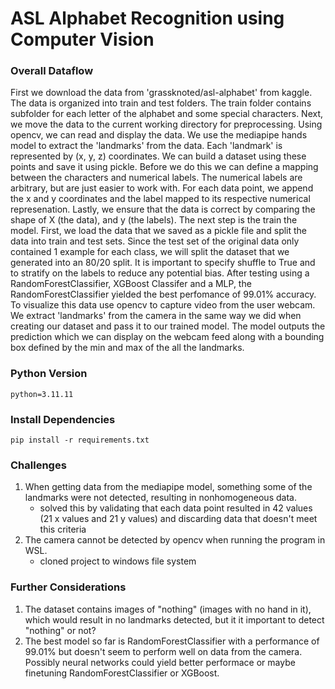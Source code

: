 # ASL Alphabet Recognition using Computer Vision

### Overall Dataflow

First we download the data from 'grassknoted/asl-alphabet' from kaggle.
The data is organized into train and test folders. The train folder contains
subfolder for each letter of the alphabet and some special characters. Next, we
move the data to the current working directory for preprocessing. Using opencv,
we can read and display the data. We use the mediapipe hands model to extract the
'landmarks' from the data. Each 'landmark' is represented by (x, y, z) coordinates.
We can build a dataset using these points and save it using pickle. Before we do
this we can define a mapping between the characters and numerical labels. The
numerical labels are arbitrary, but are just easier to work with. For each data point,
we append the x and y coordinates and the label mapped to its respective numerical represenation.
Lastly, we ensure that the data is correct by comparing the shape of X (the data),
and y (the labels). The next step is the train the model. First, we load the data
that we saved as a pickle file and split the data into train and test sets. Since the
test set of the original data only contained 1 example for each class, we will split
the dataset that we generated into an 80/20 split. It is important to specify shuffle
to True and to stratify on the labels to reduce any potential bias. After testing using
a RandomForestClassifier, XGBoost Classifer and a MLP, the RandomForestClassifier
yielded the best perfomance of 99.01% accuracy. To visualize this data use opencv to
capture video from the user webcam. We extract 'landmarks' from the camera in
the same way we did when creating our dataset and pass it to our trained model. The model outputs the prediction
which we can display on the webcam feed along with a bounding box defined by the min
and max of the all the landmarks.

### Python Version

```
python=3.11.11
```

### Install Dependencies

```
pip install -r requirements.txt
```

### Challenges

1. When getting data from the mediapipe model, something some of the landmarks were not detected, resulting in nonhomogeneous data.
   - solved this by validating that each data point resulted in 42 values (21 x values and 21 y values) and discarding data that doesn't meet this criteria
2. The camera cannot be detected by opencv when running the program in WSL.
   - cloned project to windows file system

### Further Considerations

1. The dataset contains images of "nothing" (images with no hand in it), which would result in no landmarks detected, but it it important to detect "nothing" or not?
2. The best model so far is RandomForestClassifier with a performance of 99.01% but doesn't seem to perform well on data from the camera. Possibly neural networks could yield better performace or maybe finetuning RandomForestClassifier or XGBoost.
